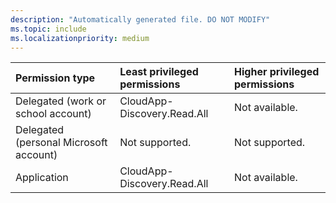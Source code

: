 ```yaml
---
description: "Automatically generated file. DO NOT MODIFY"
ms.topic: include
ms.localizationpriority: medium
---
```


|Permission type|Least privileged permissions|Higher privileged permissions|
|:---|:---|:---|
|Delegated (work or school account)|CloudApp-Discovery.Read.All|Not available.|
|Delegated (personal Microsoft account)|Not supported.|Not supported.|
|Application|CloudApp-Discovery.Read.All|Not available.|

